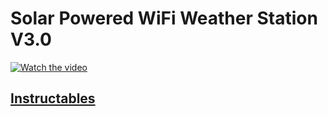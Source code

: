 # Solar Powered WiFi Weather Station V3.0
 
[![Watch the video](https://cld.pt/dl/download/be67b3a4-02e0-4e21-b3df-69e2cfcd7a33/Periodic_Table.PNG)](https://www.youtube.com/watch?v=GxlG2v3BF20&ab_channel=OpenGreenEnergy)

  ## [Instructables](https://www.instructables.com/Interactive-LED-Periodic-Table/)


